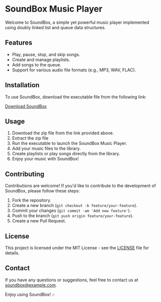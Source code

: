 # SoundBox Music Player

Welcome to SoundBox, a simple yet powerful music player implemented using doubly linked list and queue data structures.

## Features
- Play, pause, stop, and skip songs.
- Create and manage playlists.
- Add songs to the queue.
- Support for various audio file formats (e.g., MP3, WAV, FLAC).

## Installation

To use SoundBox, download the executable file from the following link:

[Download SoundBox](https://example.com/soundbox.exe)

## Usage

1. Download the zip file from the link provided above.
2. Extract the zip file 
3. Run the executable to launch the SoundBox Music Player.
4. Add your music files to the library.
5. Create playlists or play songs directly from the library.
6. Enjoy your music with SoundBox!

## Contributing

Contributions are welcome! If you'd like to contribute to the development of SoundBox, please follow these steps:

1. Fork the repository.
2. Create a new branch (`git checkout -b feature/your-feature`).
3. Commit your changes (`git commit -am 'Add new feature'`).
4. Push to the branch (`git push origin feature/your-feature`).
5. Create a new Pull Request.

## License

This project is licensed under the MIT License - see the [LICENSE](LICENSE) file for details.

## Contact

If you have any questions or suggestions, feel free to contact us at [soundbox@example.com](mailto:soundbox@example.com).

Enjoy using SoundBox! 🎶
